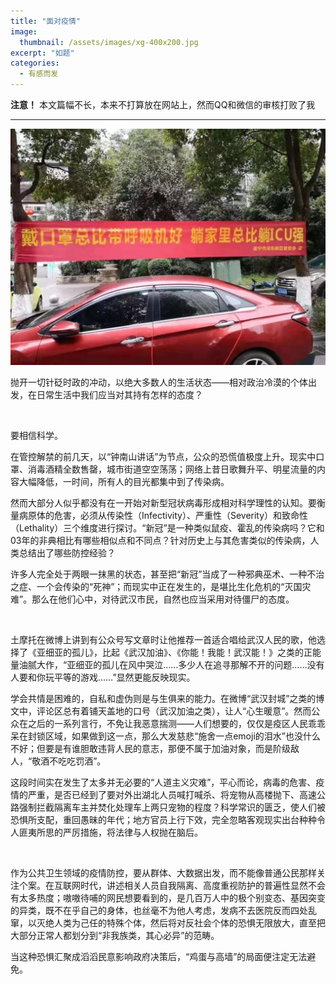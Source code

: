 ```yaml
---
title: "面对疫情"
image: 
  thumbnail: /assets/images/xg-400x200.jpg
excerpt: "如题"
categories:
  - 有感而发
---
```


**注意！** 本文篇幅不长，本来不打算放在网站上，然而QQ和微信的审核打败了我

---

 ![](/assets/images/xg.jpg)
 
 
 抛开一切针砭时政的冲动，以绝大多数人的生活状态——相对政治冷漠的个体出发，在日常生活中我们应当对其持有怎样的态度？

 &nbsp;
 
要相信科学。

在管控解禁的前几天，以“钟南山讲话”为节点，公众的恐慌值极度上升。现实中口罩、消毒酒精全数售罄，城市街道空空荡荡；网络上昔日歌舞升平、明星流量的内容大幅降低，一时间，所有人的目光都集中到了传染病。

然而大部分人似乎都没有在一开始对新型冠状病毒形成相对科学理性的认知。要衡量病原体的危害，必须从传染性（Infectivity）、严重性（Severity）和致命性（Lethality）三个维度进行探讨。“新冠”是一种类似鼠疫、霍乱的传染病吗？它和03年的非典相比有哪些相似点和不同点？针对历史上与其危害类似的传染病，人类总结出了哪些防控经验？

许多人完全处于两眼一抹黑的状态，甚至把“新冠”当成了一种邪典巫术、一种不治之症、一个会传染的“死神”；而现实中正在发生的，是堪比生化危机的“灭国灾难”。那么在他们心中，对待武汉市民，自然也应当采用对待僵尸的态度。

 &nbsp;
 
土摩托在微博上讲到有公众号写文章时让他推荐一首适合唱给武汉人民的歌，他选择了《亚细亚的孤儿》，比起《武汉加油》、《你能！我能！武汉能！》之类的正能量油腻大作，“亚细亚的孤儿在风中哭泣……多少人在追寻那解不开的问题……没有人要和你玩平等的游戏……”显然更能反映现实。

学会共情是困难的，自私和虚伪则是与生俱来的能力。在微博“武汉封城”之类的博文中，评论区总有着铺天盖地的口号（武汉加油之类），让人“心生暖意”。然而公众在之后的一系列言行，不免让我恶意揣测——人们想要的，仅仅是疫区人民乖乖呆在封锁区域，如果做到这一点，那么大发慈悲“施舍一点emoji的泪水”也没什么不好；但要是有谁胆敢违背人民的意志，那便不属于加油对象，而是阶级敌人，“敬酒不吃吃罚酒”。

这段时间实在发生了太多并无必要的“人道主义灾难”，平心而论，病毒的危害、疫情的严重，是否已经到了要对外出湖北人员喊打喊杀、将宠物从高楼抛下、高速公路强制拦截隔离车主并焚化处理车上两只宠物的程度？科学常识的匮乏，使人们被恐惧所支配，重回愚昧的年代；地方官员上行下效，完全忽略客观现实出台种种令人匪夷所思的严厉措施，将法律与人权抛在脑后。

 &nbsp;
 
作为公共卫生领域的疫情防控，要从群体、大数据出发，而不能像普通公民那样关注个案。在互联网时代，讲述相关人员自我隔离、高度重视防护的普遍性显然不会有太多热度；嗷嗷待哺的网民想要看到的，是几百万人中的极个别变态、基因突变的异类，既不在乎自己的身体，也丝毫不为他人考虑，发病不去医院反而四处乱窜，以灭绝人类为己任的特殊个体，然后将对反社会个体的恐惧无限放大，直至把大部分正常人都划分到“非我族类，其心必异”的范畴。

当这种恐惧汇聚成滔滔民意影响政府决策后，“鸡蛋与高墙”的局面便注定无法避免。 



